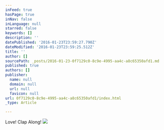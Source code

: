 ```yaml
---
inFeed: true
hasPage: true
inNav: false
inLanguage: null
starred: false
keywords: []
description: ''
datePublished: '2016-01-23T23:59:27.790Z'
dateModified: '2016-01-23T23:59:25.512Z'
title: ''
author: []
sourcePath: _posts/2016-01-23-0f7129c0-8c9e-4995-aa4c-a8c65350afd1.md
published: true
authors: []
publisher:
  name: null
  domain: null
  url: null
  favicon: null
url: 0f7129c0-8c9e-4995-aa4c-a8c65350afd1/index.html
_type: Article

---
```

Love! Clap Along!
![](https://the-grid-user-content.s3-us-west-2.amazonaws.com/a40cdb47-a47d-4983-b7e2-4c31481cc9b9.jpg)
